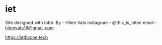 # iet

Site designed with lobh.
By - Hiten Vats
instagram - @this_is_hiten
email - hitenvats16@gmail.com

https://ietbvcoe.tech
